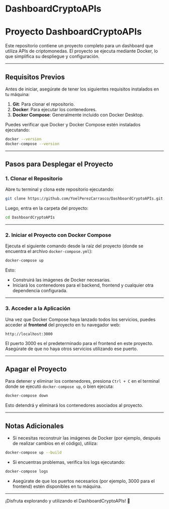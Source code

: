 # DashboardCryptoAPIs

# Proyecto DashboardCryptoAPIs

Este repositorio contiene un proyecto completo para un dashboard que utiliza APIs de criptomonedas. El proyecto se ejecuta mediante Docker, lo que simplifica su despliegue y configuración.

---

## **Requisitos Previos**

Antes de iniciar, asegúrate de tener los siguientes requisitos instalados en tu máquina:

1. **Git**: Para clonar el repositorio.
2. **Docker**: Para ejecutar los contenedores.
3. **Docker Compose**: Generalmente incluido con Docker Desktop.

Puedes verificar que Docker y Docker Compose estén instalados ejecutando:

```bash
docker --version
docker-compose --version
```

---

## **Pasos para Desplegar el Proyecto**

### 1. Clonar el Repositorio

Abre tu terminal y clona este repositorio ejecutando:

```bash
git clone https://github.com/YoelPerezCarrasco/DashboardCryptoAPIs.git
```

Luego, entra en la carpeta del proyecto:

```bash
cd DashboardCryptoAPIs
```

---

### 2. Iniciar el Proyecto con Docker Compose

Ejecuta el siguiente comando desde la raíz del proyecto (donde se encuentra el archivo `docker-compose.yml`):

```bash
docker-compose up
```

Esto:
- Construirá las imágenes de Docker necesarias.
- Iniciará los contenedores para el backend, frontend y cualquier otra dependencia configurada.

---

### 3. Acceder a la Aplicación

Una vez que Docker Compose haya lanzado todos los servicios, puedes acceder al **frontend** del proyecto en tu navegador web:

```text
http://localhost:3000
```

El puerto 3000 es el predeterminado para el frontend en este proyecto. Asegúrate de que no haya otros servicios utilizando ese puerto.

---

## **Apagar el Proyecto**

Para detener y eliminar los contenedores, presiona `Ctrl + C` en el terminal donde se ejecutó `docker-compose up`, o bien ejecuta:

```bash
docker-compose down
```

Esto detendrá y eliminará los contenedores asociados al proyecto.

---

## **Notas Adicionales**

- Si necesitas reconstruir las imágenes de Docker (por ejemplo, después de realizar cambios en el código), utiliza:

```bash
docker-compose up --build
```

- Si encuentras problemas, verifica los logs ejecutando:

```bash
docker-compose logs
```

- Asegúrate de que los puertos necesarios (por ejemplo, 3000 para el frontend) estén disponibles en tu máquina.

---

¡Disfruta explorando y utilizando el DashboardCryptoAPIs! 🚀


